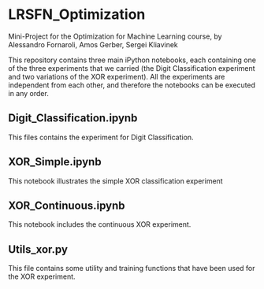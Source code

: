 # LRSFN_Optimization
Mini-Project for the Optimization for Machine Learning course, by Alessandro Fornaroli, Amos Gerber, Sergei Kliavinek

This repository contains three main iPython notebooks, each containing one of the three experiments that we carried (the Digit Classification experiment and two variations of the XOR experiment).
All the experiments are independent from each other, and therefore the notebooks can be executed in any order. 


## Digit_Classification.ipynb
This files contains the experiment for Digit Classification. 


## XOR_Simple.ipynb
This notebook illustrates the simple XOR classification experiment


## XOR_Continuous.ipynb
This notebook includes the continuous XOR experiment.

## Utils_xor.py

This file contains some utility and training functions that have been used for the XOR experiment.
